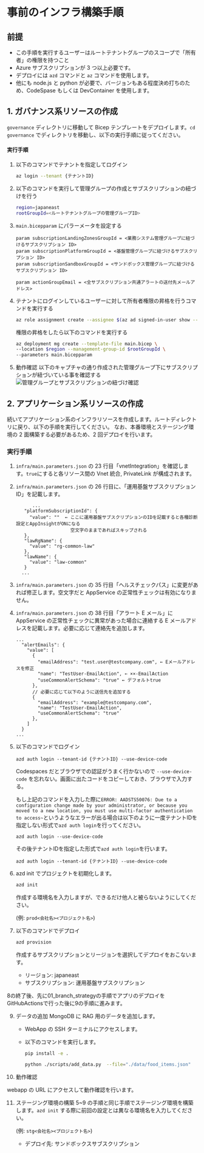 # 事前のインフラ構築手順

## 前提

- この手順を実行するユーザーはルートテナントグループのスコープで「所有者」の権限を持つこと
- Azure サブスクリプションが 3 つ以上必要です。
- デプロイには `azd` コマンドと `az` コマンドを使用します。
- 他にも node.js と python が必要で、バージョンもある程度決め打ちのため、CodeSpase もしくは DevContainer を使用します。

## 1. ガバナンス系リソースの作成

`governance` ディレクトリに移動して Bicep テンプレートをデプロイします。`cd governance` でディレクトリを移動し、以下の実行手順に従ってください。

#### 実行手順

1. 以下のコマンドでテナントを指定してログイン

   ```bash
   az login --tenant {テナントID}
   ```

2. 以下のコマンドを実行して管理グループの作成とサブスクリプションの紐づけを行う

   ```bash
   region=japaneast
   rootGroupId=<ルートテナントグループの管理グループID>
   ```

3. `main.bicepparam` にパラーメータを設定する

   ```
   param subscriptionLandingZonesGroupId = <業務システム管理グループに紐づけるサブスクリプション ID>
   param subscriptionPlatformGroupId = <基盤管理グループに紐づけるサブスクリプション ID>
   param subscriptionSandboxGroupId = <サンドボックス管理グループに紐づけるサブスクリプション ID>

   param actionGroupEmail = <全サブスクリプション共通アラートの送付先メールアドレス>
   ```

4. テナントにログインしているユーザーに対して所有者権限の昇格を行うコマンドを実行する
   ```bash
   az role assignment create --assignee $(az ad signed-in-user show --query id --output tsv) --scope "/" --role "Owner"
   ```
   権限の昇格をしたら以下のコマンドを実行する

   ```bash
   az deployment mg create --template-file main.bicep \
   --location $region --management-group-id $rootGroupId \
   --parameters main.bicepparam
   ```

6. 動作確認
   以下のキャプチャの通り作成された管理グループ下にサブスクリプションが紐づいている事を確認する
   ![管理グループとサブスクリプションの紐づけ確認](../governance/docs/動作確認.png)

## 2. アプリケーション系リソースの作成

続いてアプリケーション系のインフラリソースを作成します。ルートディレクトリに戻り、以下の手順を実行してください。
なお、本番環境とステージング環境の 2 面構築する必要があるため、2 回デプロイを行います。

### 実行手順

1. `infra/main.parameters.json` の 23 行目「vnetIntegration」を確認します。`true`にすると各リソース間の Vnet 統合, PrivateLink が構成されます。
2. `infra/main.parameters.json` の 26 行目に、「運用基盤サブスクリプション ID」を記載します。
   ```
         ...
      "platformSubscriptionId": {
        "value": ""  ← ここに運用基盤サブスクリプションのIDを記載すると各種診断設定とAppInsightがONになる
                       空文字のままであればスキップされる
      },
      "lawRgName": {
        "value": "rg-common-law"
      },
      "lawName": {
        "value": "law-common"
      }
     ...
   ```
3. `infra/main.parameters.json` の 35 行目「ヘルスチェックパス」に変更があれば修正します。空文字だと AppService の正常性チェックは有効になりません。
4. `infra/main.parameters.json` の 38 行目「アラート E メール」に AppService の正常性チェックに異常があった場合に連絡する E メールアドレスを記載します。必要に応じて連絡先を追加します。

   ```
   ...
     "alertEmails": {
       "value": [
         {
           "emailAddress": "test.user@testcompany.com", ← Eメールアドレスを修正
           "name": "TestUser-EmailAction", ← ××-EmailAction
           "useCommonAlertSchema": "true" ← デフォルトtrue
         },
         // 必要に応じて以下のように送信先を追加する
         {
           "emailAddress": "example@testcompany.com",
           "name": "TestUser-EmailAction",
           "useCommonAlertSchema": "true"
         },
       ]
     }
   ...
   ```

5. 以下のコマンドでログイン

   ```bsah
   azd auth login --tenant-id {テナントID} --use-device-code
   ```

   Codespaces だとブラウザでの認証がうまく行かないので `--use-device-code` を忘れない。画面に出たコードをコピーしておき、ブラウザで入力する。

   もし上記のコマンドを入力した際に```ERROR: AADSTS50076: Due to a configuration change made by your administrator, or because you moved to a new location, you must use multi-factor authentication to access~```というようなエラーが出る場合は以下のように一度テナントIDを指定しない形式で```azd auth login```を行ってください。
   ```bsah
   azd auth login --use-device-code
   ```
   その後テナントIDを指定した形式で```azd auth login```を行います。
   ```bsah
   azd auth login --tenant-id {テナントID} --use-device-code
   ```

7. azd init でプロジェクトを初期化します。

   ```bash
   azd init
   ```

   作成する環境名を入力しますが、できるだけ他人と被らないようにしてください。

   (例: `prod<会社名><プロジェクト名>`)

8. 以下のコマンドでデプロイ

   ```bash
   azd provision
   ```

   作成するサブスクリプションとリージョンを選択してデプロイをおこないます。

   - リージョン: japaneast
   - サブスクリプション: 運用基盤サブスクリプション
  
8の終了後、先に01_branch_strategyの手順でアプリのデプロイをGitHubActionsで行った後に9の手順に進みます。

9. データの追加
   MongoDB に RAG 用のデータを追加します。

   - WebApp の SSH ターミナルにアクセスします。
   - 以下のコマンドを実行します。

     ```bash
     pip install -e .

     python ./scripts/add_data.py  --file="./data/food_items.json"
     ```

10. 動作確認

   webapp の URL にアクセスして動作確認を行います。

11. ステージング環境の構築
    5~9 の手順と同じ手順でステージング環境を構築します。`azd init` する際に前回の設定とは異なる環境名を入力してください。

    (例: `stg<会社名><プロジェクト名>`)

    - デプロイ先: サンドボックスサブスクリプション
